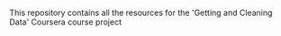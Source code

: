 This repository contains all the resources for the 'Getting and Cleaning Data' Coursera course project
